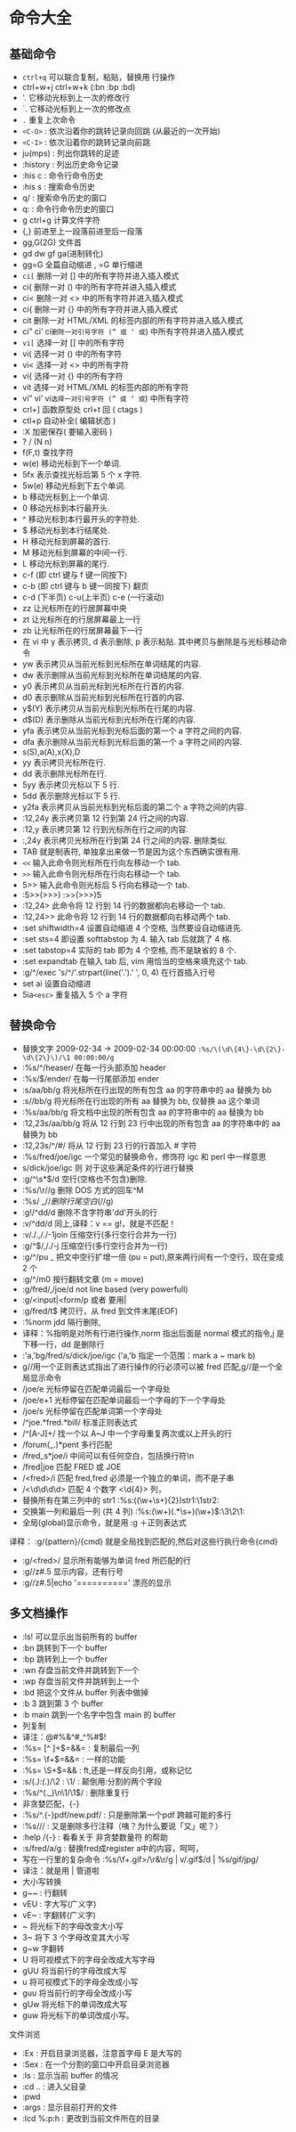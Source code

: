 # 命令大全

## 基础命令

-   `ctrl+q` 可以联合复制，粘贴，替换用 行操作
-   ctrl+w+j ctrl+w+k (:bn :bp :bd)
-   '. 它移动光标到上一次的修改行
-   `. 它移动光标到上一次的修改点
-   `.` 重复上次命令
-   `<C-O>` : 依次沿着你的跳转记录向回跳 (从最近的一次开始)
-   `<C-I>` : 依次沿着你的跳转记录向前跳
-   ju(mps) : 列出你跳转的足迹
-   :history : 列出历史命令记录
-   :his c : 命令行命令历史
-   :his s : 搜索命令历史
-   q/ : 搜索命令历史的窗口
-   q: : 命令行命令历史的窗口
-   g ctrl+g 计算文件字符
-   {,} 前进至上一段落前进至后一段落
-   gg,G(2G) 文件首
-   gd dw gf ga(进制转化)
-   gg=G 全篇自动缩进 , =G 单行缩进
-   `ci[` 删除一对 [] 中的所有字符并进入插入模式
-   ci( 删除一对 () 中的所有字符并进入插入模式
-   ci< 删除一对 <> 中的所有字符并进入插入模式
-   ci{ 删除一对 {} 中的所有字符并进入插入模式
-   cit 删除一对 HTML/XML 的标签内部的所有字符并进入插入模式
-   ci” ci’ ci`删除一对引号字符 (” 或 ‘ 或`) 中所有字符并进入插入模式
-   `vi[` 选择一对 [] 中的所有字符
-   vi( 选择一对 () 中的所有字符
-   vi< 选择一对 <> 中的所有字符
-   vi{ 选择一对 {} 中的所有字符
-   vit 选择一对 HTML/XML 的标签内部的所有字符
-   vi” vi’ vi`选择一对引号字符 (” 或 ‘ 或`) 中所有字符
-   crl+] 函数原型处 crl+t 回 ( ctags )
-   ctl+p 自动补全( 编辑状态 )
-   :X 加密保存( 要输入密码 )
-   ? / (N n)
-   f(F,t) 查找字符
-   w(e) 移动光标到下一个单词.
-   5fx 表示查找光标后第 5 个 x 字符.
-   5w(e) 移动光标到下五个单词.
-   b 移动光标到上一个单词.
-   0 移动光标到本行最开头.
-   ^ 移动光标到本行最开头的字符处.
-   $ 移动光标到本行结尾处.
-   H 移动光标到屏幕的首行.
-   M 移动光标到屏幕的中间一行.
-   L 移动光标到屏幕的尾行.
-   c-f (即 ctrl 键与 f 键一同按下)
-   c-b (即 ctrl 键与 b 键一同按下) 翻页
-   c-d (下半页) c-u(上半页) c-e (一行滚动)
-   zz 让光标所在的行居屏幕中央
-   zt 让光标所在的行居屏幕最上一行
-   zb 让光标所在的行居屏幕最下一行
-   在 vi 中 y 表示拷贝, d 表示删除, p 表示粘贴. 其中拷贝与删除是与光标移动命令
-   yw 表示拷贝从当前光标到光标所在单词结尾的内容.
-   dw 表示删除从当前光标到光标所在单词结尾的内容.
-   y0 表示拷贝从当前光标到光标所在行首的内容.
-   d0 表示删除从当前光标到光标所在行首的内容.
-   y$(Y) 表示拷贝从当前光标到光标所在行尾的内容.
-   d$(D) 表示删除从当前光标到光标所在行尾的内容.
-   yfa 表示拷贝从当前光标到光标后面的第一个 a 字符之间的内容.
-   dfa 表示删除从当前光标到光标后面的第一个 a 字符之间的内容.
-   s(S),a(A),x(X),D
-   yy 表示拷贝光标所在行.
-   dd 表示删除光标所在行.
-   5yy 表示拷贝光标以下 5 行.
-   5dd 表示删除光标以下 5 行.
-   y2fa 表示拷贝从当前光标到光标后面的第二个 a 字符之间的内容.
-   :12,24y 表示拷贝第 12 行到第 24 行之间的内容.
-   :12,y 表示拷贝第 12 行到光标所在行之间的内容.
-   :,24y 表示拷贝光标所在行到第 24 行之间的内容. 删除类似.
-   TAB 就是制表符, 单独拿出来做一节是因为这个东西确实很有用.
-   `<<` 输入此命令则光标所在行向左移动一个 tab.
-   `>>` 输入此命令则光标所在行向右移动一个 tab.
-   5>> 输入此命令则光标后 5 行向右移动一个 tab.
-   :5>>(>>>) :>>(>>>)5
-   :12,24> 此命令将 12 行到 14 行的数据都向右移动一个 tab.
-   :12,24>> 此命令将 12 行到 14 行的数据都向右移动两个 tab.
-   :set shiftwidth=4 设置自动缩进 4 个空格, 当然要设自动缩进先.
-   :set sts=4 即设置 softtabstop 为 4. 输入 tab 后就跳了 4 格.
-   :set tabstop=4 实际的 tab 即为 4 个空格, 而不是缺省的 8 个.
-   :set expandtab 在输入 tab 后, vim 用恰当的空格来填充这个 tab.
-   :g/^/exec 's/^/'.strpart(line('.').' ', 0, 4) 在行首插入行号
-   set ai 设置自动缩进
-   5ia`<esc>` 重复插入 5 个 a 字符

## 替换命令

-   替换文字 2009-02-34 $\rightarrow$ 2009-02-34 00:00:00 `:%s/\(\d\{4\}-\d\{2\}-\d\{2\}\)/\1 00:00:00/g`
-   :%s/^/heaser/ 在每一行头部添加 header
-   :%s/$/ender/ 在每一行尾部添加 ender
-   :s/aa/bb/g 将光标所在行出现的所有包含 aa 的字符串中的 aa 替换为 bb
-   :s/\/bb/g 将光标所在行出现的所有 aa 替换为 bb, 仅替换 aa 这个单词
-   :%s/aa/bb/g 将文档中出现的所有包含 aa 的字符串中的 aa 替换为 bb
-   :12,23s/aa/bb/g 将从 12 行到 23 行中出现的所有包含 aa 的字符串中的 aa 替换为 bb
-   :12,23s/^/#/ 将从 12 行到 23 行的行首加入 # 字符
-   :%s/fred/joe/igc 一个常见的替换命令，修饰符 igc 和 perl 中一样意思
-   s/dick/joe/igc 则 对于这些满足条件的行进行替换
-   :g/^\s\*$/d 空行(空格也不包含)删除.
-   :%s/\r//g 删除 DOS 方式的回车^M
-   :%s/ _$// 删除行尾空白(%s/\s_$//g)
-   :g!/^dd/d 删除不含字符串'dd'开头的行
-   :v/^dd/d 同上,译释：v == g!，就是不匹配！
-   :v/./.,/./-1join 压缩空行(多行空行合并为一行)
-   :g/^$/,/./-j 压缩空行(多行空行合并为一行)
-   :g/^/pu \_ 把文中空行扩增一倍 (pu = put),原来两行间有一个空行，现在变成 2 个
-   :g/^/m0 按行翻转文章 (m = move)
-   :g/fred/,/joe/d not line based (very powerfull)
-   :g/<input\|<form/p 或者 要用\|
-   :g/fred/t$ 拷贝行，从 fred 到文件末尾(EOF)
-   :%norm jdd 隔行删除,
-   译释：%指明是对所有行进行操作,norm 指出后面是 normal 模式的指令,j 是下移一行，dd 是删除行
-   :'a,'bg/fred/s/dick/joe/igc ('a,'b 指定一个范围：mark a ~ mark b)
-   g//用一个正则表达式指出了进行操作的行必须可以被 fred 匹配,g//是一个全局显示命令
-   /joe/e 光标停留在匹配单词最后一个字母处
-   /joe/e+1 光标停留在匹配单词最后一个字母的下一个字母处
-   /joe/s 光标停留在匹配单词第一个字母处
-   /^joe.*fred.*bill/ 标准正则表达式
-   /^[A-J]\+/ 找一个以 A~J 中一个字母重复两次或以上开头的行
-   /forum\(\_.\)\*pent 多行匹配
-   /fred_s\*joe/i 中间可以有任何空白，包括换行符\n
-   /fred\|joe 匹配 FRED 或 JOE
-   /\<fred\>/i 匹配 fred,fred 必须是一个独立的单词，而不是子串
-   /\<\d\d\d\d\> 匹配 4 个数字 \<\d\{4}\> 列，
-   替换所有在第三列中的 str1 :%s:\(\(\w\+\s\+\)\{2}\)str1:\1str2:
-   交换第一列和最后一列 (共 4 列) :%s:\(\w\+\)\(.\*\s\+\)\(\w\+\)$:\3\2\1:
-   全局(global)显示命令，就是用 :g ＋正则表达式

译释： :g/{pattern}/{cmd} 就是全局找到匹配的,然后对这些行执行命令{cmd}

-   :g/\<fred\>/ 显示所有能够为单词 fred 所匹配的行
-   :g/<pattern>/z#.5 显示内容，还有行号
-   :g/<pattern>/z#.5|echo '==========' 漂亮的显示

## 多文档操作

- :ls! 可以显示出当前所有的 buffer
- :bn 跳转到下一个 buffer
- :bp 跳转到上一个 buffer
- :wn 存盘当前文件并跳转到下一个
- :wp 存盘当前文件并跳转到上一个
- :bd 把这个文件从 buffer 列表中做掉
- :b 3 跳到第 3 个 buffer
- :b main 跳到一个名字中包含 main 的 buffer
- 列复制
- 译注：@#%&^#_^%#$!
- :%s= [^ ]\+$=&&= : 复制最后一列
- :%s= \f\+$=&&= : 一样的功能
- :%s= \S\+$=&& : ft,还是一样反向引用，或称记忆
- :s/\(._\):\(._\)/\2 : \1/ : 颠倒用:分割的两个字段
- :%s/^\(._\)\n\1/\1$/ : 删除重复行
- 非贪婪匹配，\{-}
- :%s/^.\{-}pdf/new.pdf/ : 只是删除第一个pdf 跨越可能的多行
-  :%s/<!--\_.\{-}-->// : 又是删除多行注释（咦？为什么要说「又」呢？）
- :help /\{-} : 看看关于 非贪婪数量符 的帮助
- :s/fred/<c-r>a/g : 替换fred成register a中的内容，呵呵，
- 写在一行里的复杂命令   :%s/\f\+\.gif\>/\r&\r/g | v/\.gif$/d | %s/gif/jpg/
- 译注：就是用 | 管道啦
- 大小写转换
- g~~ : 行翻转
- vEU : 字大写(广义字)
- vE~ : 字翻转(广义字)
- ~ 将光标下的字母改变大小写
- 3~ 将下 3 个字母改变其大小写
- g~w 字翻转
- U 将可视模式下的字母全改成大写字母
- gUU 将当前行的字母改成大写
- u 将可视模式下的字母全改成小写
- guu 将当前行的字母全改成小写
- gUw 将光标下的单词改成大写
- guw 将光标下的单词改成小写。

文件浏览

- :Ex : 开启目录浏览器，注意首字母 E 是大写的
- :Sex : 在一个分割的窗口中开启目录浏览器
- :ls : 显示当前 buffer 的情况
- :cd .. : 进入父目录
- :pwd
- :args : 显示目前打开的文件
- :lcd %:p:h : 更改到当前文件所在的目录
